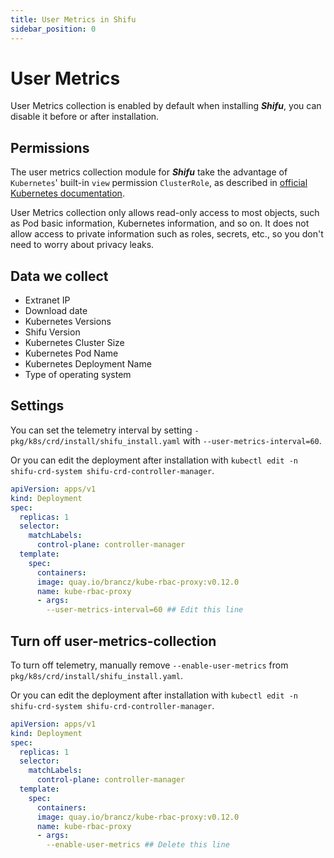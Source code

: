 ```yaml
---
title: User Metrics in Shifu
sidebar_position: 0
---
```


# User Metrics

User Metrics collection is enabled by default when installing ***Shifu***, you can disable it before or after installation.

## Permissions

The user metrics collection module for ***Shifu*** take the advantage of `Kubernetes`' built-in `view` permission `ClusterRole`, as described in [official Kubernetes documentation](https://kubernetes.io/zh-cn/docs/reference/access-authn-authz/rbac/#user-facing-roles).

User Metrics collection only allows read-only access to most objects, such as Pod basic information, Kubernetes information, and so on. It does not allow access to private information such as roles, secrets, etc., so you don't need to worry about privacy leaks.

## Data we collect

- Extranet IP
- Download date
- Kubernetes Versions
- Shifu Version
- Kubernetes Cluster Size
- Kubernetes Pod Name
- Kubernetes Deployment Name
- Type of operating system

## Settings

You can set the telemetry interval by setting `-pkg/k8s/crd/install/shifu_install.yaml` with `--user-metrics-interval=60`.

Or you can edit the deployment after installation with `kubectl edit -n shifu-crd-system shifu-crd-controller-manager`.

```yaml
apiVersion: apps/v1
kind: Deployment
spec:
  replicas: 1
  selector:
    matchLabels:
      control-plane: controller-manager
  template:
    spec:
      containers:
      image: quay.io/brancz/kube-rbac-proxy:v0.12.0
      name: kube-rbac-proxy
      - args:
        --user-metrics-interval=60 ## Edit this line
```

## Turn off user-metrics-collection

To turn off telemetry, manually remove `--enable-user-metrics` from `pkg/k8s/crd/install/shifu_install.yaml`.

Or you can edit the deployment after installation with `kubectl edit -n shifu-crd-system shifu-crd-controller-manager`.

```yaml
apiVersion: apps/v1
kind: Deployment
spec:
  replicas: 1
  selector:
    matchLabels:
      control-plane: controller-manager
  template:
    spec:
      containers:
      image: quay.io/brancz/kube-rbac-proxy:v0.12.0
      name: kube-rbac-proxy
      - args:
        --enable-user-metrics ## Delete this line
```
